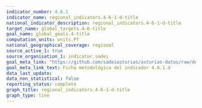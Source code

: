 ```yaml
---
indicator_number: 4.6.1
indicator_name: regional_indicators.4-6-1-d-title
national_indicator_description: regional_indicators.4-6-1-d-title
target_name: global_targets.4-6-title
goal_name: global_goals.4-title
computation_units: units.PT
national_geographical_coverage: regional
source_active_1: true
source_organisation_1: indicator.sadei
goal_meta_link: "https://github.com/sadeiasturias/asturias-datos/raw/develop/descargas/metodologia/4.6.1.d.pdf"
goal_meta_link_text: Ficha metodológica del indicador 4.6.1.d
data_last_update:  
data_non_statistical: false
reporting_status: complete
graph_title: regional_indicators.4-6-1-d-title
graph_type: line
---
```


